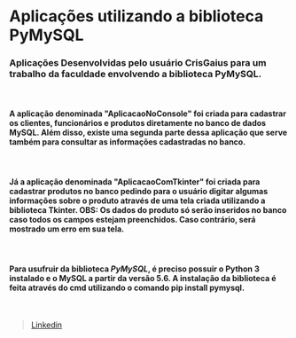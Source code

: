 # **Aplicações utilizando a biblioteca PyMySQL**

### Aplicações Desenvolvidas pelo usuário **CrisGaius** para um trabalho da faculdade envolvendo a biblioteca PyMySQL.

<br>

#### A aplicação denominada **"AplicacaoNoConsole"** foi criada para cadastrar os clientes, funcionários e produtos diretamente no banco de dados MySQL. Além disso, existe uma segunda parte dessa aplicação que serve também para consultar as informações cadastradas no banco.

<br>

#### Já a aplicação denominada **"AplicacaoComTkinter"** foi criada para cadastrar produtos no banco pedindo para o usuário digitar algumas informações sobre o produto através de uma tela criada utilizando a biblioteca **Tkinter**. OBS: Os dados do produto só serão inseridos no banco caso todos os campos estejam preenchidos. Caso contrário, será mostrado um erro em sua tela.

<br>

#### Para usufruir da biblioteca *PyMySQL*, é preciso possuir o Python 3 instalado e o MySQL a partir da versão 5.6. A instalação da biblioteca é feita através do cmd utilizando o comando **pip install pymysql**.

<br>

> [Linkedin](https://www.linkedin.com/in/cristiano-santos-dev/)